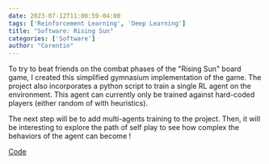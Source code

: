 ```yaml
---
date: 2023-07-12T11:00:59-04:00
tags: ['Reinforcement Learning', 'Deep Learning']
title: "Software: Rising Sun"
categories: ['Software']
author: "Corentin"
---
```


To try to beat friends on the combat phases of the "Rising Sun" board game, I created this simplified gymnasium implementation of the game. The project also incorporates a python script to train a single RL agent on the environment. This agent can currently only be trained against hard-coded players (either random of with heuristics).

The next step will be to add multi-agents training to the project. Then, it will be interesting to explore the path of self play to see how complex the behaviors of the agent can become !


[Code](https://github.com/corentinlger/Rising-Sun-)

 

